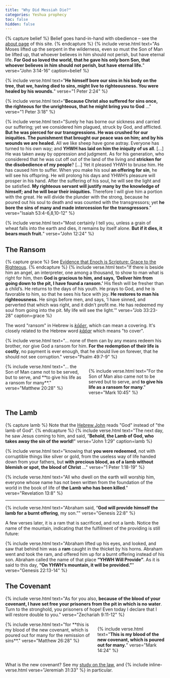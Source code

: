 ```yaml
---
title: "Why Did Messiah Die?"
categories: Yeshua prophecy
toc: false
hidden: false
---
```


{% capture belief %}
Belief goes hand-in-hand with obedience – see the <a href="/about">about page</a> of this site.
{% endcapture %}
{% include verse.html
text="As Moses lifted up the serpent in the wilderness, even so must the Son of Man be lifted up, that whoever believes in him should not perish, but have eternal life. **For God so loved the world, that he gave his only born Son, that whoever believes in him should not perish, but have eternal life.**"
verse="John 3:14-16"
caption=belief
%}

{% include verse.html
text="**He himself bore our sins in his body on the tree, that we, having died to sins, might live to righteousness. You were healed by his wounds.**"
verse="1 Peter 2:24"
%}

{% include verse.html
text="**Because Christ also suffered for sins once, the righteous for the unrighteous, that he might bring you to God** ..."
verse="1 Peter 3:18"
%}

{% include verse.html
text="Surely he has borne our sickness and carried our suffering; yet we considered him plagued, struck by God, and afflicted. **But he was pierced for our transgressions. He was crushed for our iniquities. The punishment that brought our peace was on him; and by his wounds we are healed.** All we like sheep have gone astray. Everyone has turned to his own way; and **YHWH has laid on him the iniquity of us all**. [...] He was taken away by oppression and judgment. As for his generation, who considered that he was cut off out of the land of the living and **stricken for the disobedience of my people**? [...] Yet it pleased YHWH to bruise him. He has caused him to suffer. When you make his soul **an offering for sin**, he will see his offspring. He will prolong his days and YHWH’s pleasure will prosper in his hand. After the suffering of his soul, he will see the light and be satisfied. **My righteous servant will justify many by the knowledge of himself; and he will bear their iniquities.** Therefore I will give him a portion with the great. He will divide the plunder with the strong, because he poured out his soul to death and was counted with the transgressors; yet **he bore the sins of many and made intercession for the transgressors**."
verse="Isaiah 53:4-6,8,10-12"
%}

{% include verse.html
text="Most certainly I tell you, unless a grain of wheat falls into the earth and dies, it remains by itself alone. **But if it dies, it bears much fruit.**"
verse="John 12:24"
%}

## The Ransom

{% capture grace %}
See <a href="http://localhost:4000/evidence-that-enoch-is-scripture/#grace-to-the-righteous">Evidence that Enoch is Scripture: Grace to the Righteous</a>.
{% endcapture %}
{% include verse.html
text="If there is beside him an angel, an interpreter, one among a thousand, to show to man what is right for him, then **God is gracious to him, and says, ‘Deliver him from going down to the pit, I have found a ransom.’** His flesh will be fresher than a child’s. He returns to the days of his youth. He prays to God, and he is favorable to him, so that he sees his face with joy. **He restores to man his righteousness.** He sings before men, and says, ‘I have sinned, and perverted that which was right, and it didn’t profit me. He has redeemed my soul from going into the pit. My life will see the light.’"
verse="Job 33:23-28"
caption=grace
%}

The word "ransom" in Hebrew is [*kōp̄er*](https://www.blueletterbible.org/lexicon/h3724/kjv/wlc/0-1/), which can mean a covering. It's closely related to the Hebrew word [*kāp̄ar*](https://www.blueletterbible.org/lexicon/h3722/kjv/wlc/0-1/) which means "to cover".

{% include verse.html
text="... none of them can by any means redeem his brother, nor give God a ransom for him. **For the redemption of their life is costly**, no payment is ever enough, that he should live on forever, that he should not see corruption."
verse="Psalm 49:7-9"
%}

<div class="columns">
{% include verse.html
text="... the Son of Man came not to be served, but to serve, and **to give his life as a ransom for many**."
verse="Matthew 20:28"
%}

{% include verse.html
text="For the Son of Man also came not to be served but to serve, and **to give his life as a ransom for many**."
verse="Mark 10:45"
%}
</div>

## The Lamb

{% capture lamb %}
Note that the <a href="https://www.hebrewgospels.com/_files/ugd/c68db9_a93ec196f4b144948b2632acae6fefab.pdf">Hebrew John</a> reads "God" instead of "the lamb of God".
{% endcapture %}
{% include verse.html
text="The next day, he saw Jesus coming to him, and said, “**Behold, the Lamb of God, who takes away the sin of the world!**"
verse="John 1:29"
caption=lamb
%}

{% include verse.html
text="knowing that **you were redeemed**, not with corruptible things like silver or gold, from the useless way of life handed down from your fathers, but **with precious blood, as of a lamb without blemish or spot, the blood of Christ** ..."
verse="1 Peter 1:18-19"
%}

{% include verse.html
text="All who dwell on the earth will worship him, everyone whose name has not been written from the foundation of the world in the book of life of **the Lamb who has been killed**."
verse="Revelation 13:8"
%}

---

{% include verse.html
text="Abraham said, “**God will provide himself the lamb for a burnt offering**, my son.”"
verse="Genesis 22:8"
%}

A few verses later, it is a ram that is sacrificed, and not a lamb. Notice the name of the mountain, indicating that the fulfillment of the providing is still future:

{% include verse.html
text="Abraham lifted up his eyes, and looked, and saw that behind him was a **ram** caught in the thicket by his horns. Abraham went and took the ram, and offered him up for a burnt offering instead of his son. Abraham called the name of that place **“YHWH Will Provide”**. As it is said to this day, **“On YHWH’s mountain, it will be provided.”**"
verse="Genesis 22:13-14"
%}

## The Covenant

{% include verse.html
text="As for you also, **because of the blood of your covenant, I have set free your prisoners from the pit in which is no water**. Turn to the stronghold, you prisoners of hope! Even today I declare that I will restore double to you."
verse="Zechariah 9:11-12"
%}

<div class="columns">
{% include verse.html
text="for **this is my blood of the new covenant, which is poured out for many for the remission of sins**."
verse="Matthew 26:28"
%}

{% include verse.html
text="**This is my blood of the new covenant, which is poured out for many.**"
verse="Mark 14:24"
%}
</div>

What is the new covenant? See my [study on the law](/the-law-remains), and {% include inline-verse.html verse="Jeremiah 31:33" %} in particular.
